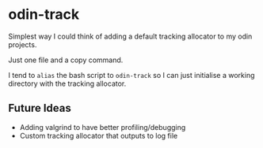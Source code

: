 # odin-track 

Simplest way I could think of adding a default tracking allocator to my odin projects. 

Just one file and a copy command. 

I tend to `alias` the bash script to `odin-track` so I can just initialise a working directory with 
the tracking allocator. 

## Future Ideas 

- Adding valgrind to have better profiling/debugging
- Custom tracking allocator that outputs to log file
